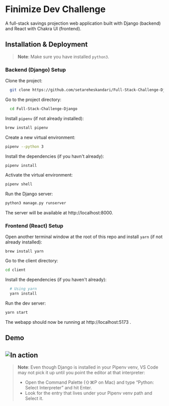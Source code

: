 
# Finimize Dev Challenge
A full-stack savings projection web application built with Django (backend) and React with Chakra UI (frontend).
## Installation & Deployment
> **Note**: Make sure you have installed `python3`.
### Backend (Django) Setup
Clone the project:
```bash
  git clone https://github.com/setareheskandari/Full-Stack-Challenge-Django.git
```
Go to the project directory:
```bash
  cd Full-Stack-Challenge-Django
```
Install `pipenv` (if not already installed):
```bash
brew install pipenv
```
Create a new virtual environment:
```bash
pipenv --python 3
```
Install the dependencies (if you havn't already):
```bash
pipenv install
```
Activate the virtual environment:
```bash
pipenv shell
```
Run the Django server:
```bash
python3 manage.py runserver
```
The server will be available at http://localhost:8000.
### Frontend (React) Setup
Open another terminal window at the root of this repo and install `yarn` (if not already installed):
```
brew install yarn
```
Go to the client directory:
```bash
cd client
```
Install the dependencies (if you haven't already):
```bash
  # Using yarn
  yarn install
```
Run the dev server:
```bash
yarn start
```
The webapp should now be running at http://localhost:5173 .
## Demo
![In action](client/src/assets/Demo.gif)
-
> **Note**: Even though Django is installed in your Pipenv venv, VS Code may not pick it up until you point the editor at that interpreter:
> - Open the Command Palette (⇧⌘P on Mac) and type “Python: Select Interpreter” and hit Enter.
> - Look for the entry that lives under your Pipenv venv path and Select it. 
